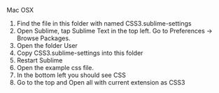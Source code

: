 Mac OSX

1. Find the file in this folder with named CSS3.sublime-settings
2. Open Sublime, tap Sublime Text in the top left. Go to Preferences -> Browse Packages.
3. Open the folder User
4. Copy CSS3.sublime-settings into this folder
5. Restart Sublime 
6. Open the example css file.
6. In the bottom left you should see CSS
7. Go to the top and Open all with current extension as CSS3